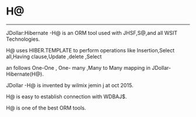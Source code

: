 # H@
----

JDollar:Hibernate  -H@    is  an ORM   tool   used   with  JHSF,S@,and all  WSIT Technologies.

H@  uses   HIBER.TEMPLATE  to  perform  operations  like Insertion,Select  all,Having  clause,Update  ,delete  ,Select  

an  follows  One-One ,  One- many  ,Many  to Many  mapping   in   JDollar-Hibernate(H@).

JDollar -H@ is  invented by  wilmix   jemin  j   at  oct   2015.

H@  is   easy  to  establish  connection   with  WDBAJ$.

H@  is  one  of   the  best   ORM  tools.

